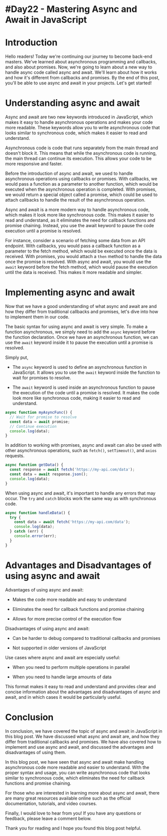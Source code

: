 # #Day22 - Mastering Async and Await in JavaScript

# Introduction

Hello readers! Today we're continuing our journey to become back-end masters. We've learned about asynchronous programming and callbacks, and also about promises. Now, we're going to learn about a new way to handle async code called async and await. We'll learn about how it works and how it's different from callbacks and promises. By the end of this post, you'll be able to use async and await in your projects. Let's get started!

# Understanding async and await

Async and await are two new keywords introduced in JavaScript, which makes it easy to handle asynchronous operations and makes your code more readable. These keywords allow you to write asynchronous code that looks similar to synchronous code, which makes it easier to read and understand.

Asynchronous code is code that runs separately from the main thread and doesn't block it. This means that while the asynchronous code is running, the main thread can continue its execution. This allows your code to be more responsive and faster.

Before the introduction of async and await, we used to handle asynchronous operations using callbacks or promises. With callbacks, we would pass a function as a parameter to another function, which would be executed when the asynchronous operation is completed. With promises, we would return a special object called a promise, which could be used to attach callbacks to handle the result of the asynchronous operation.

Async and await is a more modern way to handle asynchronous code, which makes it look more like synchronous code. This makes it easier to read and understand, as it eliminates the need for callback functions and promise chaining. Instead, you use the await keyword to pause the code execution until a promise is resolved.

For instance, consider a scenario of fetching some data from an API endpoint. With callbacks, you would pass a callback function as a parameter to the fetch method, which would be executed once the data is received. With promises, you would attach a `then` method to handle the data once the promise is resolved. With async and await, you would use the `await` keyword before the fetch method, which would pause the execution until the data is received. This makes it more readable and simpler.

# Implementing async and await

Now that we have a good understanding of what async and await are and how they differ from traditional callbacks and promises, let's dive into how to implement them in our code.

The basic syntax for using async and await is very simple. To make a function asynchronous, we simply need to add the `async` keyword before the function declaration. Once we have an asynchronous function, we can use the `await` keyword inside it to pause the execution until a promise is resolved.

Simply put,

* The `async` keyword is used to define an asynchronous function in JavaScript. It allows you to use the `await` keyword inside the function to wait for promises to resolve.
    
* The `await` keyword is used inside an asynchronous function to pause the execution of the code until a promise is resolved. It makes the code look more like synchronous code, making it easier to read and understand.
    

```js
async function myAsyncFunc() {
  // Wait for promise to resolve
  const data = await promise;
  // Continue execution
  console.log(data);
}
```

In addition to working with promises, async and await can also be used with other asynchronous operations, such as `fetch()`, `setTimeout()`, and `axios` requests.

```js
async function getData() {
  const response = await fetch('https://my-api.com/data');
  const data = await response.json();
  console.log(data);
}
```

When using async and await, it's important to handle any errors that may occur. The `try` and `catch` blocks work the same way as with synchronous code.

```js
async function handleData() {
  try {
    const data = await fetch('https://my-api.com/data');
    console.log(data);
  } catch (err) {
    console.error(err);
  }
}
```

# Advantages and Disadvantages of using async and await

Advantages of using async and await:

* Makes the code more readable and easy to understand
    
* Eliminates the need for callback functions and promise chaining
    
* Allows for more precise control of the execution flow
    

Disadvantages of using async and await:

* Can be harder to debug compared to traditional callbacks and promises
    
* Not supported in older versions of JavaScript
    

Use cases where async and await are especially useful:

* When you need to perform multiple operations in parallel
    
* When you need to handle large amounts of data
    

This format makes it easy to read and understand and provides clear and concise information about the advantages and disadvantages of async and await, and in which cases it would be particularly useful.

# Conclusion

In conclusion, we have covered the topic of async and await in JavaScript in this blog post. We have discussed what async and await are, and how they differ from traditional callbacks and promises. We have also covered how to implement and use async and await, and discussed the advantages and disadvantages of using them.

In this blog post, we have seen that async and await make handling asynchronous code more readable and easier to understand. With the proper syntax and usage, you can write asynchronous code that looks similar to synchronous code, which eliminates the need for callback functions and promise chaining.

For those who are interested in learning more about async and await, there are many great resources available online such as the official documentation, tutorials, and video courses.

Finally, I would love to hear from you! If you have any questions or feedback, please leave a comment below.

Thank you for reading and I hope you found this blog post helpful.